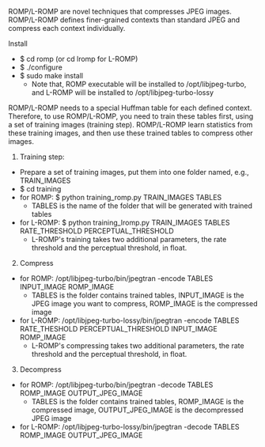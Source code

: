 ROMP/L-ROMP are novel techniques that compresses JPEG images. ROMP/L-ROMP defines finer-grained contexts than standard JPEG and compress each context individually.

Install
 - $ cd romp (or cd lromp for L-ROMP)
 - $ ./configure
 - $ sudo make install
   - Note that, ROMP executable will be installed to /opt/libjpeg-turbo, and L-ROMP will be installed to /opt/libjpeg-turbo-lossy

ROMP/L-ROMP needs to a special Huffman table for each defined context. Therefore, to use ROMP/L-ROMP, you need to train these tables first, using a set of training images (training step). ROMP/L-ROMP learn statistics from these training images, and then use these trained tables to compress other images.

1. Training step:
  - Prepare a set of training images, put them into one folder named, e.g., TRAIN_IMAGES
  - $ cd training
  - for ROMP: $ python training_romp.py TRAIN_IMAGES TABLES
    - TABLES is the name of the folder that will be generated with trained tables
  - for L-ROMP: $ python training_lromp.py TRAIN_IMAGES TABLES RATE_THRESHOLD PERCEPTUAL_THRESHOLD
    - L-ROMP's training takes two additional parameters, the rate threshold and the perceptual threshold, in float.
    
2. Compress
  - for ROMP: /opt/libjpeg-turbo/bin/jpegtran -encode TABLES INPUT_IMAGE ROMP_IMAGE
    - TABLES is the folder contains trained tables, INPUT_IMAGE is the JPEG image you want to compress, ROMP_IMAGE is the compressed image
  - for L-ROMP: /opt/libjpeg-turbo-lossy/bin/jpegtran -encode TABLES RATE_THESHOLD PERCEPTUAL_THRESHOLD INPUT_IMAGE ROMP_IMAGE 
    - L-ROMP's compressing takes two additional parameters, the rate threshold and the perceptual threshold, in float.
    
3. Decompress
  - for ROMP: /opt/libjpeg-turbo/bin/jpegtran -decode TABLES ROMP_IMAGE OUTPUT_JPEG_IMAGE
    - TABLES is the folder contains trained tables, ROMP_IMAGE is the compressed image, OUTPUT_JPEG_IMAGE is the decompressed JPEG image
  - for L-ROMP: /opt/libjpeg-turbo-lossy/bin/jpegtran -decode TABLES ROMP_IMAGE OUTPUT_JPEG_IMAGE
 

